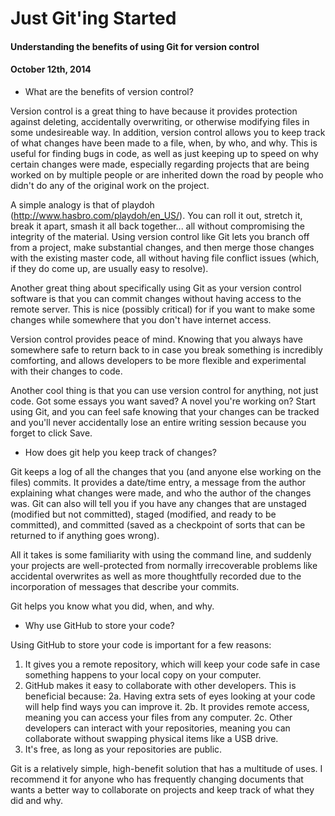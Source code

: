 # Just Git'ing Started
#### Understanding the benefits of using Git for version control
#### October 12th, 2014


+ What are the benefits of version control?

Version control is a great thing to have because it provides protection against deleting, accidentally overwriting, or otherwise modifying files in some undesireable way. In addition, version control allows you to keep track of what changes have been made to a file, when, by who, and why. This is useful for finding bugs in code, as well as just keeping up to speed on why certain changes were made, especially regarding projects that are being worked on by multiple people or are inherited down the road by people who didn't do any of the original work on the project.

A simple analogy is that of playdoh (http://www.hasbro.com/playdoh/en_US/). You can roll it out, stretch it, break it apart, smash it all back together... all without compromising the integrity of the material. Using version control like Git lets you branch off from a project, make substantial changes, and then merge those changes with the existing master code, all without having file conflict issues (which, if they do come up, are usually easy to resolve).

Another great thing about specifically using Git as your version control software is that you can commit changes without having access to the remote server. This is nice (possibly critical) for if you want to make some changes while somewhere that you don't have internet access.

Version control provides peace of mind. Knowing that you always have somewhere safe to return back to in case you break something is incredibly comforting, and allows developers to be more flexible and experimental with their changes to code.

Another cool thing is that you can use version control for anything, not just code. Got some essays you want saved? A novel you're working on? Start using Git, and you can feel safe knowing that your changes can be tracked and you'll never accidentally lose an entire writing session because you forget to click Save.


+ How does git help you keep track of changes?

Git keeps a log of all the changes that you (and anyone else working on the files) commits. It provides a date/time entry, a message from the author explaining what changes were made, and who the author of the changes was. Git can also will tell you if you have any changes that are unstaged (modified but not committed), staged (modified, and ready to be committed), and committed (saved as a checkpoint of sorts that can be returned to if anything goes wrong).

All it takes is some familiarity with using the command line, and suddenly your projects are well-protected from normally irrecoverable problems like accidental overwrites as well as more thoughtfully recorded due to the incorporation of messages that describe your commits. 

Git helps you know what you did, when, and why.


+ Why use GitHub to store your code?

Using GitHub to store your code is important for a few reasons:
1. It gives you a remote repository, which will keep your code safe in case something happens to your local copy on your computer.
2. GitHub makes it easy to collaborate with other developers. This is beneficial because:
    2a. Having extra sets of eyes looking at your code will help find ways you can improve it.
    2b. It provides remote access, meaning you can access your files from any computer.
    2c. Other developers can interact with your repositories, meaning you can collaborate without swapping physical items like a USB drive.
3. It's free, as long as your repositories are public.


Git is a relatively simple, high-benefit solution that has a multitude of uses. I recommend it for anyone who has frequently changing documents that wants a better way to collaborate on projects and keep track of what they did and why.

